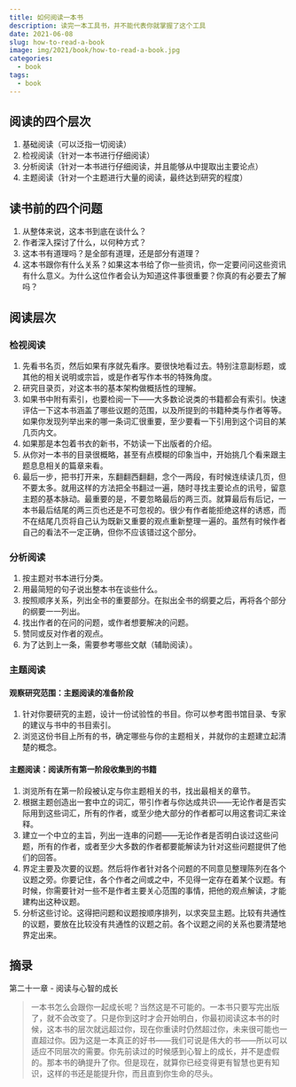 ```yaml
---
title: 如何阅读一本书
description: 读完一本工具书，并不能代表你就掌握了这个工具
date: 2021-06-08
slug: how-to-read-a-book
image: img/2021/book/how-to-read-a-book.jpg
categories:
  - book
tags:
  - book
---
```


## 阅读的四个层次

1. 基础阅读（可以泛指一切阅读）
2. 检视阅读（针对一本书进行仔细阅读）
3. 分析阅读（针对一本书进行仔细阅读，并且能够从中提取出主要论点）
4. 主题阅读（针对一个主题进行大量的阅读，最终达到研究的程度）

## 读书前的四个问题

1. 从整体来说，这本书到底在谈什么？
2. 作者深入探讨了什么，以何种方式？
3. 这本书有道理吗？是全部有道理，还是部分有道理？
4. 这本书跟你有什么关系？如果这本书给了你一些资讯，你一定要问问这些资讯有什么意义。为什么这位作者会认为知道这件事很重要？你真的有必要去了解吗？

## 阅读层次

### 检视阅读

1. 先看书名页，然后如果有序就先看序。要很快地看过去。特别注意副标题，或其他的相关说明或宗旨，或是作者写作本书的特殊角度。
2. 研究目录页，对这本书的基本架构做概括性的理解。
3. 如果书中附有索引，也要检阅一下——大多数论说类的书籍都会有索引。快速评估一下这本书涵盖了哪些议题的范围，以及所提到的书籍种类与作者等等。如果你发现列举出来的哪一条词汇很重要，至少要看一下引用到这个词目的某几页内文。
4. 如果那是本包着书衣的新书，不妨读一下出版者的介绍。
5. 从你对一本书的目录很概略，甚至有点模糊的印象当中，开始挑几个看来跟主题息息相关的篇章来看。
6. 最后一步，把书打开来，东翻翻西翻翻，念个一两段，有时候连续读几页，但不要太多。就用这样的方法把全书翻过一遍，随时寻找主要论点的讯号，留意主题的基本脉动。最重要的是，不要忽略最后的两三页。就算最后有后记，一本书最后结尾的两三页也还是不可忽视的。很少有作者能拒绝这样的诱惑，而不在结尾几页将自己认为既新又重要的观点重新整理一遍的。虽然有时候作者自己的看法不一定正确，但你不应该错过这个部分。

### 分析阅读

1. 按主题对书本进行分类。
2. 用最简短的句子说出整本书在谈些什么。
3. 按照顺序关系，列出全书的重要部分。在拟出全书的纲要之后，再将各个部分的纲要一一列出。
4. 找出作者的在问的问题，或作者想要解决的问题。
5. 赞同或反对作者的观点。
6. 为了达到上一条，需要参考哪些文献（辅助阅读）。

### 主题阅读

#### 观察研究范围：主题阅读的准备阶段

1. 针对你要研究的主题，设计一份试验性的书目。你可以参考图书馆目录、专家的建议与书中的书目索引。
2. 浏览这份书目上所有的书，确定哪些与你的主题相关，并就你的主题建立起清楚的概念。

#### 主题阅读：阅读所有第一阶段收集到的书籍

1. 浏览所有在第一阶段被认定与你主题相关的书，找出最相关的章节。
2. 根据主题创造出一套中立的词汇，带引作者与你达成共识——无论作者是否实际用到这些词汇，所有的作者，或至少绝大部分的作者都可以用这套词汇来诠释。
3. 建立一个中立的主旨，列出一连串的问题——无论作者是否明白谈过这些问题，所有的作者，或者至少大多数的作者都要能解读为针对这些问题提供了他们的回答。
4. 界定主要及次要的议题。然后将作者针对各个问题的不同意见整理陈列在各个议题之旁。你要记住，各个作者之间或之中，不见得一定存在着某个议题。有时候，你需要针对一些不是作者主要关心范围的事情，把他的观点解读，才能建构出这种议题。
5. 分析这些讨论。这得把问题和议题按顺序排列，以求突显主题。比较有共通性的议题，要放在比较没有共通性的议题之前。各个议题之间的关系也要清楚地界定出来。

## 摘录

第二十一章 - 阅读与心智的成长

> 一本书怎么会跟你一起成长呢？当然这是不可能的。一本书只要写完出版了，就不会改变了。只是你到这时才会开始明白，你最初阅读这本书的时候，这本书的层次就远超过你，现在你重读时仍然超过你，未来很可能也一直超过你。因为这是一本真正的好书——我们可说是伟大的书——所以可以适应不同层次的需要。你先前读过的时候感到心智上的成长，并不是虚假的。那本书的确提升了你。但是现在，就算你已经变得更有智慧也更有知识，这样的书还是能提升你，而且直到你生命的尽头。

